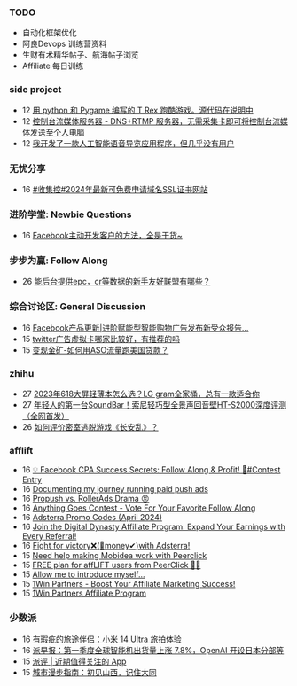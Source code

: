 ### TODO
-  自动化框架优化
-  阿良Devops 训练营资料
-  生财有术精华帖子、航海帖子浏览
-  Affiliate 每日训练

### side project
<!-- sideproject:START -->
-  12 [用 python 和 Pygame 编写的 T Rex 跑酷游戏。源代码在说明中](https://www.youtube.com/watch?v=pZySIXSelCA)
-  12 [控制台流媒体服务器 - DNS+RTMP 服务器，无需采集卡即可将控制台流媒体发送至个人电脑](https://github.com/Aioros/console-streaming-server)
-  12 [我开发了一款人工智能语音导览应用程序，但几乎没有用户](https://www.reddit.com/r/SideProject/comments/18gpp0e/ive_built_an_ai_audio_tour_app_but_have_almost_no/)<!-- sideproject:END -->


### 无忧分享
<!-- ruyo:START -->
-  16 [#收集控#2024年最新可免费申请域名SSL证书网站](https://51.ruyo.net/18485.html)<!-- ruyo:END -->

### 进阶学堂: Newbie Questions
<!-- advertcn1:START -->
-  16 [Facebook主动开发客户的方法，全是干货~](https://www.advertcn.com/thread-114701-1-1.html)<!-- advertcn1:END -->

### 步步为赢: Follow Along
<!-- advertcn2:START -->
-  26 [能后台提供epc，cr等数据的新手友好联盟有哪些？](https://www.advertcn.com/thread-114470-1-1.html)<!-- advertcn2:END -->

### 综合讨论区: General Discussion
<!-- advertcn3:START -->
-  16 [Facebook产品更新|进阶赋能型智能购物广告发布新受众报告...](https://www.advertcn.com/thread-114702-1-1.html)
-  15 [twitter广告虚拟卡哪家比较好，有推荐的吗](https://www.advertcn.com/thread-114700-1-1.html)
-  15 [变现金矿-如何用ASO流量跑美国贷款？](https://www.advertcn.com/thread-114697-1-1.html)<!-- advertcn3:END -->


### zhihu
<!-- zhihu:START -->
-  27 [2023年618大屏轻薄本怎么选？LG gram全家桶，总有一款适合你](http://zhuanlan.zhihu.com/p/632641888?utm_campaign=rss&utm_medium=rss&utm_source=rss&utm_content=title)
-  27 [年轻人的第一台SoundBar！索尼轻巧型全景声回音壁HT-S2000深度评测（全网首发）](http://zhuanlan.zhihu.com/p/630990296?utm_campaign=rss&utm_medium=rss&utm_source=rss&utm_content=title)
-  26 [如何评价密室逃脱游戏《长安乱》？](http://www.zhihu.com/question/563950552/answer/3045961312?utm_campaign=rss&utm_medium=rss&utm_source=rss&utm_content=title)<!-- zhihu:END -->

### afflift
<!-- afflift:START -->
-  16 [💡 Facebook CPA Success Secrets: Follow Along &amp; Profit! 💸#Contest Entry](https://afflift.com/f/threads/%F0%9F%92%A1-facebook-cpa-success-secrets-follow-along-profit-%F0%9F%92%B8-contest-entry.12886/)
-  16 [Documenting my journey running paid push ads](https://afflift.com/f/threads/documenting-my-journey-running-paid-push-ads.12963/)
-  16 [Propush vs. RollerAds Drama 😡](https://afflift.com/f/threads/propush-vs-rollerads-drama-%F0%9F%98%A1.12983/)
-  16 [Anything Goes Contest - Vote For Your Favorite Follow Along](https://afflift.com/f/threads/anything-goes-contest-vote-for-your-favorite-follow-along.12951/)
-  16 [Adsterra Promo Codes &lpar;April 2024&rpar;](https://afflift.com/f/threads/adsterra-promo-codes-april-2024.12961/)
-  16 [Join the Digital Dynasty Affiliate Program: Expand Your Earnings with Every Referral!](https://afflift.com/f/threads/join-the-digital-dynasty-affiliate-program-expand-your-earnings-with-every-referral.12988/)
-  16 [Fight for victory❌&lpar;🤑money✔&rpar;with Adsterra!](https://afflift.com/f/threads/fight-for-victory%E2%9D%8C-%F0%9F%A4%91money%E2%9C%94-with-adsterra.12810/)
-  15 [Need help making Mobidea work with Peerclick](https://afflift.com/f/threads/need-help-making-mobidea-work-with-peerclick.10009/)
-  15 [FREE plan for affLIFT users from PeerClick 🎉🔥](https://afflift.com/f/threads/free-plan-for-afflift-users-from-peerclick-%F0%9F%8E%89%F0%9F%94%A5.12985/)
-  15 [Allow me to introduce myself...](https://afflift.com/f/threads/allow-me-to-introduce-myself.12974/)
-  15 [1Win Partners - Boost Your Affiliate Marketing Success!](https://afflift.com/f/threads/1win-partners-boost-your-affiliate-marketing-success.12960/)
-  15 [1Win Partners Affiliate Program](https://afflift.com/f/threads/1win-partners-affiliate-program.12987/)<!-- afflift:END -->

### 少数派
<!-- sspai:START -->
-  16 [有瑕疵的旅途伴侣：小米 14 Ultra 旅拍体验](https://sspai.com/post/88067)
-  16 [派早报：第一季度全球智能机出货量上涨 7.8%，OpenAI 开设日本分部等](https://sspai.com/post/88102)
-  15 [派评 | 近期值得关注的 App](https://sspai.com/post/88086)
-  15 [城市漫步指南：初见山西，记住大同](https://sspai.com/post/87791)<!-- sspai:END -->
